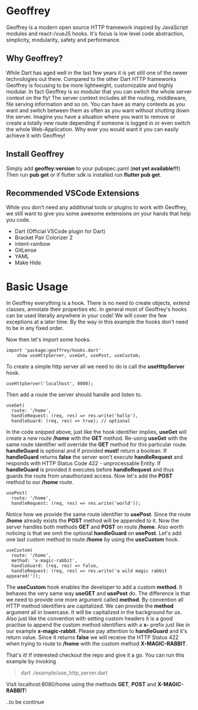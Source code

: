 # Geoffrey

Geoffrey is a modern open source HTTP framework inspired by JavaScript modules and react-/vueJS hooks. 
It's focus is low level code abstraction, simplicity, modularity, safety and performance.

## Why Geoffrey?

While Dart has aged well in the last few years it is yet still one of the newer technologies out there.
Compared to the other Dart HTTP frameworks Geoffrey is focusing to be more lightweight, customizable and highly modular. In fact Geoffrey is so modular that you can switch the whole server context on the fly! The server context includes all the routing, middleware, file serving information and so on. You can have as many contexts as you want and switch between them as often as you want without shutting down the server. Imagine you have a situation where you want to remove or create a totally new route depending if someone is logged in or even switch the whole Web-Application. Why ever you would want it you can easily achieve it with Geoffrey! 

## Install Geoffrey

Simply add **geoffey:version** to your pubspec.yaml (**not yet available!!!**)
Then run **pub get** or if flutter sdk is installed run **flutter pub get**.

## Recommended VSCode Extensions

While you don't need any additional tools or plugins to work with Geoffrey, 
we still want to give you some awesome extensions on your hands that help you code.

* Dart (Official VSCode plugin for Dart)
* Bracket Pair Colorizer 2
* intent-rainbow
* GitLense
* YAML
* Make Hide

# Basic Usage

 
In Geoffrey everything is a hook. There is no need to create objects, extend classes, annotate their properties etc. In general most of Geoffrey's hooks can be used literally anywhere in your code! We will cover the few exceptions at a later time. By the way in this example the hooks don't need to be in any fixed order. 

Now then let's import some hooks.

    import 'package:geoffrey/hooks.dart' 
        show useHttpServer, useGet, usePost, useCustom;

To create a simple http server all we need to do is call the **useHttpServer** hook. 

    useHttpServer('localhost', 8080);

Then add a route the server should handle and listen to.

    useGet(
      route: '/home',
      handleRequest: (req, res) => res.write('hallo'),
      handleGuard: (req, res) => true); // optional

In the code snipped above, just like the hook identifier implies, **useGet** will create a new route **/home** with the **GET** method. Re-using **useGet** with the same route identifier will override the **GET** method for this particular route. **handleGuard** is optional and if provided **must!** return a boolean. If **handleGuard** returns **false** the server won't execute **handleRequest** and responds with HTTP Status Code 422 - unprocessable Entity. If **handleGuard** is provided it executes before **handleRequest** and thus guards the route from unauthorized access. Now let's add the **POST** method to our **/home** route.
  

    usePost(
      route: '/home',
      handleRequest: (req, res) => res.write('world'));

Notice how we provide the same route identifier to **usePost**. Since the route **/home** already exists the **POST** method will be appended to it. Now the server handles both methods **GET** and **POST** on route **/home**. Also worth noticing is that we omit the optional **handleGuard** on **usePost**. Let's add one last custom method to route **/home** by using the **useCustom** hook.

    useCustom(
      route: '/home',
      method: 'x-magic-rabbit',
      handleGuard: (req, res) => false,
      handleRequest: (req, res) => res.write('a wild magic rabbit appeared!'));

The **useCustom** hook enables the developer to add a custom **method**. It behaves the very same way **useGET** and **usePost** do. The difference is that we need to provide one more argument called **method**. By convention all HTTP method identifiers are capitalized. We can provide the **method** argument all in lowercase. It will be capitalized in the background for us. Also just like the convention with setting custom headers it is a good practise to append the custom method identifiers with a **x-** prefix just like in our example **x-magic-rabbit**. Please pay attention to **handleGuard** and it's return value. Since it returns **false** we will receive the HTTP Status 422 when trying to route to **/home** with the custom method **X-MAGIC-RABBIT**.

That's it! If interested checkout the repo and give it a go. You can run this example by invoking

> dart ./example/use_http_server.dart

Visit localhost:8080/home using the methods **GET**, **POST** and **X-MAGIC-RABBIT**! 

..to be continue
